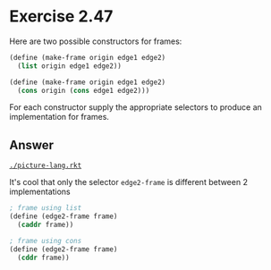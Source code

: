 # Exercise 2.47

Here are two possible constructors for frames:

```scheme
(define (make-frame origin edge1 edge2)
  (list origin edge1 edge2))

(define (make-frame origin edge1 edge2)
  (cons origin (cons edge1 edge2)))
```

For each constructor supply the appropriate selectors to produce an
implementation for frames.

## Answer

[`./picture-lang.rkt`](./picture-lang.rkt)

It's cool that only the selector `edge2-frame` is different between 2
implementations

```scheme
; frame using list
(define (edge2-frame frame)
  (caddr frame))

; frame using cons
(define (edge2-frame frame)
  (cddr frame))
```
